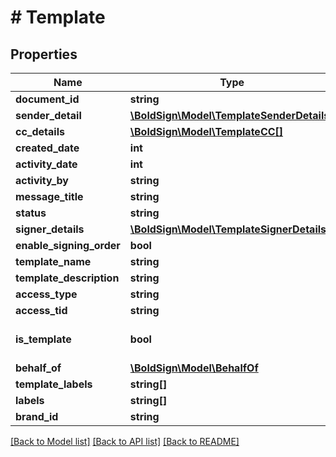 # # Template

## Properties

Name | Type | Description | Notes
------------ | ------------- | ------------- | -------------
**document_id** | **string** |  | [optional]
**sender_detail** | [**\BoldSign\Model\TemplateSenderDetails**](TemplateSenderDetails.md) |  | [optional]
**cc_details** | [**\BoldSign\Model\TemplateCC[]**](TemplateCC.md) |  | [optional]
**created_date** | **int** |  | [optional]
**activity_date** | **int** |  | [optional]
**activity_by** | **string** |  | [optional]
**message_title** | **string** |  | [optional]
**status** | **string** |  | [optional]
**signer_details** | [**\BoldSign\Model\TemplateSignerDetails[]**](TemplateSignerDetails.md) |  | [optional]
**enable_signing_order** | **bool** |  | [optional]
**template_name** | **string** |  | [optional]
**template_description** | **string** |  | [optional]
**access_type** | **string** |  | [optional]
**access_tid** | **string** |  | [optional]
**is_template** | **bool** |  | [optional] [default to false]
**behalf_of** | [**\BoldSign\Model\BehalfOf**](BehalfOf.md) |  | [optional]
**template_labels** | **string[]** |  | [optional]
**labels** | **string[]** |  | [optional]
**brand_id** | **string** |  | [optional]

[[Back to Model list]](../../README.md#models) [[Back to API list]](../../README.md#endpoints) [[Back to README]](../../README.md)
